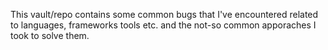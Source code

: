 This vault/repo contains some common bugs that I've encountered related to languages, frameworks tools etc. and the not-so common apporaches I took to solve them.

